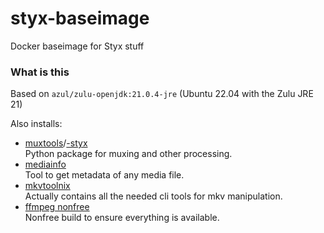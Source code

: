 # styx-baseimage
 Docker baseimage for Styx stuff

### What is this
Based on `azul/zulu-openjdk:21.0.4-jre` (Ubuntu 22.04 with the Zulu JRE 21)

Also installs:
- [muxtools](https://github.com/Jaded-Encoding-Thaumaturgy/muxtools)/[-styx](https://github.com/Vodes/muxtools-styx)
    <br>Python package for muxing and other processing.
- [mediainfo](https://mediaarea.net)
    <br>Tool to get metadata of any media file.
- [mkvtoolnix](https://mkvtoolnix.download/)
    <br>Actually contains all the needed cli tools for mkv manipulation.
- [ffmpeg nonfree](https://github.com/Vodes/FFmpeg-Builds/releases/latest)
    <br>Nonfree build to ensure everything is available.